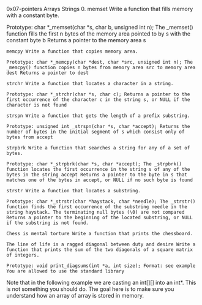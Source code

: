 0x07-pointers Arrays Strings 0. memset Write a function that fills memory with a constant byte.

Prototype: char *_memset(char *s, char b, unsigned int n);
The _memset() function fills the first n bytes of the memory area pointed to by s with the constant byte b
Returns a pointer to the memory area s

    memcpy Write a function that copies memory area.

    Prototype: char *_memcpy(char *dest, char *src, unsigned int n); The _memcpy() function copies n bytes from memory area src to memory area dest Returns a pointer to dest

    strchr Write a function that locates a character in a string.

    Prototype: char *_strchr(char *s, char c); Returns a pointer to the first occurrence of the character c in the string s, or NULL if the character is not found

    strspn Write a function that gets the length of a prefix substring.

    Prototype: unsigned int _strspn(char *s, char *accept); Returns the number of bytes in the initial segment of s which consist only of bytes from accept

    strpbrk Write a function that searches a string for any of a set of bytes.

    Prototype: char *_strpbrk(char *s, char *accept); The _strpbrk() function locates the first occurrence in the string s of any of the bytes in the string accept Returns a pointer to the byte in s that matches one of the bytes in accept, or NULL if no such byte is found

    strstr Write a function that locates a substring.

    Prototype: char *_strstr(char *haystack, char *needle); The _strstr() function finds the first occurrence of the substring needle in the string haystack. The terminating null bytes (\0) are not compared Returns a pointer to the beginning of the located substring, or NULL if the substring is not found.

    Chess is mental torture Write a function that prints the chessboard.

    The line of life is a ragged diagonal between duty and desire Write a function that prints the sum of the two diagonals of a square matrix of integers.

    Prototype: void print_diagsums(int *a, int size); Format: see example You are allowed to use the standard library

Note that in the following example we are casting an int[][] into an int*. This is not something you should do. The goal here is to make sure you understand how an array of array is stored in memory.
